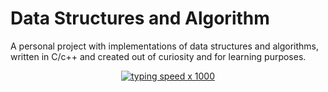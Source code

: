 # Data Structures and Algorithm
A personal project with implementations of data structures and algorithms, written in C/c++ and created out of curiosity and for learning purposes.

<div align=center>

[![typing speed x 1000](https://upload.wikimedia.org/wikipedia/commons/2/2e/Boruvka%27s_algorithm_%28Sollin%27s_algorithm%29_Anim.gif)](https://github.com/anon)
</div>
